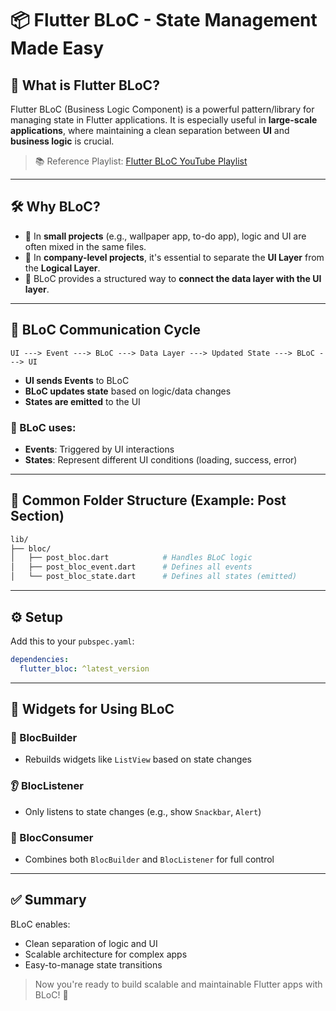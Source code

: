 # 📦 Flutter BLoC - State Management Made Easy

## 🎯 What is Flutter BLoC?
Flutter BLoC (Business Logic Component) is a powerful pattern/library for managing state in Flutter applications. It is especially useful in **large-scale applications**, where maintaining a clean separation between **UI** and **business logic** is crucial.

> 📚 Reference Playlist: [Flutter BLoC YouTube Playlist](https://www.youtube.com/playlist?list=PL9n0l8rSshSkzasAAyVMozHQu8-LdWxI0)

---

## 🛠 Why BLoC?
- 🧱 In **small projects** (e.g., wallpaper app, to-do app), logic and UI are often mixed in the same files.
- 🏢 In **company-level projects**, it's essential to separate the **UI Layer** from the **Logical Layer**.
- 🔁 BLoC provides a structured way to **connect the data layer with the UI layer**.

---

## 🔄 BLoC Communication Cycle
```
UI ---> Event ---> BLoC ---> Data Layer ---> Updated State ---> BLoC ---> UI
```
- **UI sends Events** to BLoC
- **BLoC updates state** based on logic/data changes
- **States are emitted** to the UI

### 🧩 BLoC uses:
- **Events**: Triggered by UI interactions
- **States**: Represent different UI conditions (loading, success, error)

---

## 📁 Common Folder Structure (Example: Post Section)
```bash
lib/
├── bloc/
│   ├── post_bloc.dart            # Handles BLoC logic
│   ├── post_bloc_event.dart      # Defines all events
│   └── post_bloc_state.dart      # Defines all states (emitted)
```

---

## ⚙️ Setup
Add this to your `pubspec.yaml`:
```yaml
dependencies:
  flutter_bloc: ^latest_version
```

---

## 🧱 Widgets for Using BLoC

### 🔁 BlocBuilder
- Rebuilds widgets like `ListView` based on state changes

### 👂 BlocListener
- Only listens to state changes (e.g., show `Snackbar`, `Alert`)

### 🔀 BlocConsumer
- Combines both `BlocBuilder` and `BlocListener` for full control

---

## ✅ Summary
BLoC enables:
- Clean separation of logic and UI
- Scalable architecture for complex apps
- Easy-to-manage state transitions

> Now you're ready to build scalable and maintainable Flutter apps with BLoC! 🚀

